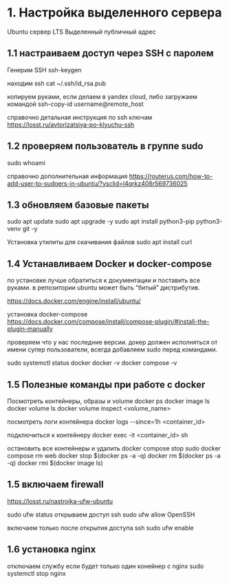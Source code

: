 
# 1. Настройка выделенного сервера

Ubuntu сервер LTS
Выделенный публичный адрес

## 1.1 настраиваем доступ через SSH с паролем
Генерим SSH
ssh-keygen

находим ssh
cat ~/.ssh/id_rsa.pub

копируем руками, если делаем в yandex cloud, либо загружаем командой
ssh-copy-id username@remote_host

справочно детальная инструкция по ssh ключам
https://losst.ru/avtorizatsiya-po-klyuchu-ssh

## 1.2 проверяем пользователь в группе sudo
sudo whoami

справочно дополнительная информация
https://routerus.com/how-to-add-user-to-sudoers-in-ubuntu/?ysclid=l4qrkz408r569736025

## 1.3 обновляем базовые пакеты

sudo apt update 
sudo apt upgrade -y
sudo apt install python3-pip python3-venv git -y

Установка утилиты для скачивания файлов
sudo apt install curl

## 1.4 Устанавливаем Docker и docker-compose
по установке лучше обратиться к документации и поставить все руками. в репозитории ubuntu может быть “битый” дистрибутив.

https://docs.docker.com/engine/install/ubuntu/

установка docker-compose
https://docs.docker.com/compose/install/compose-plugin/#install-the-plugin-manually

проверяем что у нас последние версии. докер должен исполняться от имени супер пользователи, всегда добавляем sudo перед командами.

sudo systemctl status docker 
docker -v
docker compose -v

## 1.5 Полезные команды при работе с docker

Посмотреть контейнеры, образы и volume
docker ps
docker image ls
docker volume ls
docker volume inspect <volume_name>

посмотреть логи контейнера
docker logs --since=1h <container_id>

подключиться к контейнеру
docker exec -it <container_id> sh

остановить все контейнеры и удалить
docker compose stop
sudo docker compose rm web
docker stop $(docker ps -a -q)
docker rm $(docker ps -a -q)
docker rmi $(docker image ls)


## 1.5 включаем firewall

https://losst.ru/nastrojka-ufw-ubuntu

sudo ufw status
открываем доступ ssh
sudo ufw allow OpenSSH

включаем только после открытия доступа ssh
sudo ufw enable

## 1.6 установка nginx
отключаем службу если будет только один конейнер с nginx
sudo systemctl stop nginx





